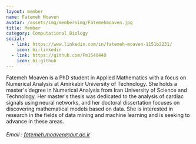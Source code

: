 ```yaml
---
layout: member
name: Fatemeh Moaven
avatar: /assets/img/membersimg/Fatemehmoaven.jpg
title: Member
category: Computational Biology
social:
  - link: https://www.linkedin.com/in/fatemeh-moaven-1151b2231/
    icon: bi-linkedin
  - link: https://github.com/Fm1540440
    icon: bi-github
---
```


Fatemeh Moaven is a PhD student in Applied Mathematics with a focus on Numerical Analysis at Amirkabir University of Technology. She holds a master's degree in Numerical Analysis from Iran University of Science and Technology. Her master's thesis was dedicated to the analysis of cardiac signals using neural networks, and her doctoral dissertation focuses on discovering mathematical models based on data. She is interested in research in the fields of data mining and machine learning and is seeking to advance in these areas.

###### Email : fatemeh.moaven@aut.ac.ir
